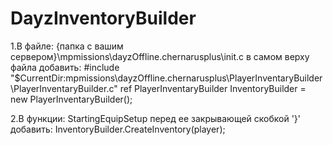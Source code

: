 # DayzInventoryBuilder

1.В файле: {папка с вашим сервером}\mpmissions\dayzOffline.chernarusplus\init.c
  в самом верху файла добавить:
  #include "$CurrentDir:mpmissions\dayzOffline.chernarusplus\PlayerInventaryBuilder\PlayerInventaryBuilder.c"
  ref PlayerInventaryBuilder InventoryBuilder = new PlayerInventaryBuilder();

2.В функции: StartingEquipSetup
  перед ее закрывающей скобкой '}' добавить:
  InventoryBuilder.CreateInventory(player);
